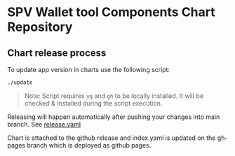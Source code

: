 # SPV Wallet tool Components Chart Repository

## Chart release process

To update app version in charts use the following script:

```bash
./update
```

> Note: Script requires `yq` and `gh` to be locally installed. It will be checked & installed during the script execution.

Releasing will happen automatically after pushing your changes into main branch. See [release.yaml](.github%2Fworkflows%2Frelease.yaml)

Chart is attached to the github release and index.yaml is updated on the gh-pages branch which is deployed as github pages.
